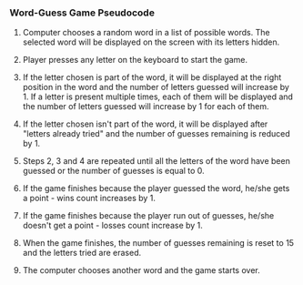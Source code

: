 ### Word-Guess Game Pseudocode

1. Computer chooses a random word in a list of possible words. The selected word will be displayed on the screen with its letters hidden.

2. Player presses any letter on the keyboard to start the game.

3. If the letter chosen is part of the word, it will be displayed at the right position in the word and the number of letters guessed will increase by 1. If a letter is present multiple times, each of them will be displayed and the number of letters guessed will increase by 1 for each of them.

4. If the letter chosen isn't part of the word, it will be displayed after "letters already tried" and the 
number of guesses remaining is reduced by 1.

5. Steps 2, 3 and 4  are repeated until all the letters of the word have been guessed or the number of guesses is equal to 0.
    
6. If the game finishes because the player guessed the word, he/she gets a point - wins count increases by 1.

7. If the game finishes because the player run out of guesses, he/she doesn't get a point - losses count increase by 1.

8. When the game finishes, the number of guesses remaining is reset to 15 and the letters tried are erased.

9. The computer chooses another word and the game starts over.



